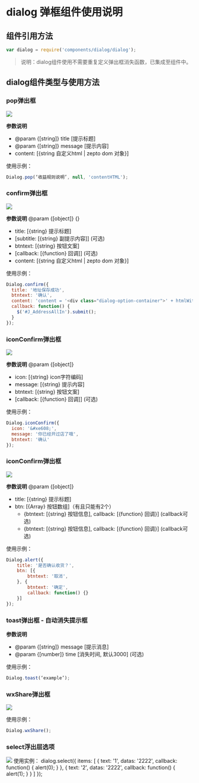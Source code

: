 # dialog 弹框组件使用说明

## 组件引用方法

```javascript
var dialog = require('components/dialog/dialog');
```

>说明：dialog组件使用不需要重复定义弹出框消失函数，已集成至组件中。

## dialog组件类型与使用方法
### pop弹出框
![](//cdn1.showjoy.com/images/7f/7f4aed62efcd4032afcf0da7287eaa44.png)

**参数说明**
- @param {[string]} title [提示标题]
- @param {[string]} message [提示内容]
- content: [{string 自定义html | zepto dom 对象}]

使用示例：

```javascript
Dialog.pop(‘收益规则说明’, null, 'contentHTML');
```

### confirm弹出框
![](//cdn1.showjoy.com/images/91/915065d96328414a92c111422fe99504.png)

**参数说明**
@param {[object]} {}
- title: [{string} 提示标题]
- [subtitle: [{string} 副提示内容]] (可选)
- btntext: [{string} 按钮文案]
- [callback: [{function} 回调]] (可选)
- content: [{string 自定义html | zepto dom 对象}]


使用示例：

```javascript
Dialog.confirm({
  title: '地址保存成功',
  btntext: '确认',
  content: 'content = '<div class="dialog-option-container">' + htmlWithdraw + htmlOpenShop + '</div>';'
  callback: function() {
    $('#J_AddressAllIn').submit();
  }
});
```

### iconConfirm弹出框
![](//cdn1.showjoy.com/images/ba/ba8fd97c73fe47c5922f2387b2d39302.png)

**参数说明**
@param {[object]}
- icon: [{string} icon字符编码]
- message: [{string} 提示内容]
- btntext: [{string} 按钮文案]
- [callback: [{function} 回调]] (可选)


使用示例：

```javascript
Dialog.iconConfirm({
  icon: '&#xe608;',
  message: '你已经开过店了哦',
  btntext: '确认'
});
```

### iconConfirm弹出框
![](//cdn1.showjoy.com/images/47/47c8138632fe4d2a83ebd2c851771b01.png)

**参数说明**
@param {[object]}
- title: [{string} 提示标题]
- btn: [{Array} 按钮数组]（有且只能有2个）
	- {btntext: [{string} 按钮信息], callback: [{function} 回调}] (callback可选)
	- {btntext: [{string} 按钮信息], callback: [{function} 回调}] (callback可选)

使用示例：

```javascript
Dialog.alert({
	title: '是否确认收货？',
	btn: [{
		btntext: '取消',
	}, {
		btntext: '确定',
		callback: function() {}
	}]
});
```

### toast弹出框 - 自动消失提示框

**参数说明**
- @param  {[string]} message [提示消息]
- @param  {[number]} time    [消失时间, 默认3000] (可选)

使用示例：

```javascript
Dialog.toast(‘example’);
```

### wxShare弹出框
![](//cdn1.showjoy.com/images/c3/c3e224af0918421781476b3f30d331f5.png)

使用示例：
```javascript
Dialog.wxShare();
```

### select浮出层选项
![](//cdn1.showjoy.com/images/25/25d34be1e6434db09c59eab1c999f3ab.png)
使用实例：
 dialog.select({
    items: [
      {
        text: '1',
        datas: '2222',
        callback: function() {
          alert(0);
        }
      },
      {
        text: '2',
        datas: '2222',
        callback: function() {
          alert(1);
        }
      }
    ]
  });

